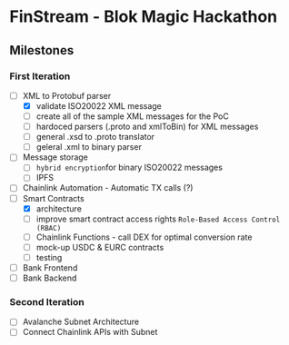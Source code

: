# FinStream - Blok Magic Hackathon

## Milestones

### First Iteration

- [ ] XML to Protobuf parser
  - [X] validate ISO20022 XML message
  - [ ] create all of the sample XML messages for the PoC
  - [ ] hardoced parsers (.proto and xmlToBin) for XML messages
  - [ ] general .xsd to .proto translator
  - [ ] geleral .xml to binary parser
- [ ] Message storage
  - [ ] `hybrid encryption`for binary ISO20022 messages
  - [ ] IPFS
- [ ] Chainlink Automation - Automatic TX calls (?)
- [ ] Smart Contracts
  - [X] architecture
  - [ ] improve smart contract access rights `Role-Based Access Control (RBAC)`
  - [ ] Chainlink Functions - call DEX for optimal conversion rate
  - [ ] mock-up USDC & EURC contracts
  - [ ] testing
- [ ] Bank Frontend
- [ ] Bank Backend

### Second Iteration

- [ ] Avalanche Subnet Architecture
- [ ] Connect Chainlink APIs with Subnet
